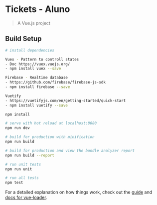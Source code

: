 # Tickets - Aluno

> A Vue.js project


## Build Setup

``` bash
# install dependencies

Vuex - Pattern to controll states
- Doc https://vuex.vuejs.org/
- npm install vuex --save

Firebase - Realtime database
- https://github.com/firebase/firebase-js-sdk
- npm install firebase --save

Vuetify
- https://vuetifyjs.com/en/getting-started/quick-start
- npm install vuetify --save

npm install

# serve with hot reload at localhost:8080
npm run dev

# build for production with minification
npm run build

# build for production and view the bundle analyzer report
npm run build --report

# run unit tests
npm run unit

# run all tests
npm test
```

For a detailed explanation on how things work, check out the [guide](http://vuejs-templates.github.io/webpack/) and [docs for vue-loader](http://vuejs.github.io/vue-loader).
